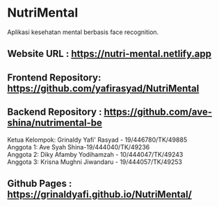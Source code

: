 # NutriMental
Aplikasi kesehatan mental berbasis face recognition.

## Website URL : https://nutri-mental.netlify.app

## Frontend Repository: https://github.com/yafirasyad/NutriMental
## Backend Repository : https://github.com/ave-shina/nutrimental-be

Ketua Kelompok: Grinaldy Yafi' Rasyad - 19/446780/TK/49885
<br>
Anggota 1: Ave Syah Shina-19/444040/TK/49236
<br>
Anggota 2: Diky Afamby Yodihamzah - 10/444047/TK/49243
<br>
Anggota 3: Krisna Mughni Jiwandaru - 19/444057/TK/49253

## Github Pages : https://grinaldyafi.github.io/NutriMental/




